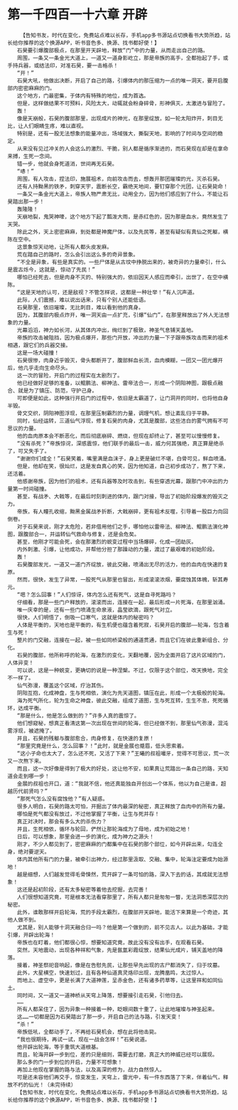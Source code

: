 # 第一千四百一十六章 开辟
        【告知书友，时代在变化，免费站点难以长存，手机app多书源站点切换看书大势所趋，站长给你推荐的这个换源APP，听书音色多、换源、找书都好使！】
       石昊要引爆腹部极点，在那里开天辟地，释放“门”中的力量，从而走出自己的路。
       周围，一条又一条金光大道上，一道又一道身影屹立，那是帝族的高手，全都抬起了手，或手持兵器，或结法印，对准石昊，要一击格杀！
       “开！”
       石昊大吼，他做出决断，开启了自己的路，引爆体内的那压缩为一点的唯一洞天，要开启腹部内密密麻麻的门。
       这个地方，门最密集，于体内有特殊的地位，成为首选。
       但是，这样做结果不可预料，风险太大，动辄就会粉身碎骨，形神俱灭，太激进与冒险了。
       轰！
       像是天崩般，石昊的腹部那里，出现成片的神光，在那里绽放，如一轮太阳炸开，刺目无比，让人们眼睛生疼，难以直视。
       特别是，还有一股无法想象的能量冲出，场域强大，撕裂天地，影响的了时间与空间的稳定。
       从来没有见过冲关的人会这么的激烈、干脆，别人都是循序渐进的，而石昊现在却是在拿命来搏，生死一念间。
       错一步，他就会身死道消，世间再无石昊。
       “哧！”
       周围，有人攻击，捏法印，施展祖术，向前攻击而去，想轰开那团璀璨的光，灭杀石昊。
       还有人持黝黑的铁矛，刺穿天宇，震断长空，霸绝天地间，要钉穿那个光团，让石昊毙命！
       一条又一条金光大道上，帝族人物严肃无比，动用全力，因为他们感应到了什么，不能让石昊踏出那一步！
       轰隆隆！
       天崩地裂，鬼哭神嚎，这个地方下起了瓢泼大雨，是赤红色的，因为那是血水，竟然发生了天哭。
       除此之外，天上密密麻麻，到处都是神魔尸体，以及先民等，甚至有疑似有真仙之死躯，横陈在空中。
       这景象惊天动地，让所有人都头皮发麻。
       荒在踏自己的路时，怎么会引出这么多的奇异景象。
       “不全是异象，有些是真实的。一些尸体是从古坟中挣脱出来的，被奇异的力量牵引，什么是震古烁今，这就是，惊动了先民！”
       哪怕已经死去，但是肉身不灭的、特别强大的，依旧因天人感应而牵引，出世了，在空中横陈。
       “这是天地的认可，还是敌视？不管怎样说，这都是一种壮举！”有人沉声道。
       此际，人们震撼，难以说出话来，只有个别人还能低语。
       石昊那里，依旧璀璨，无比刺目，难以看到他的真身。
       因为，其腹部内极点炸开，唯一洞天由一点扩充，引爆“仙门”，在那里释放出了外人无法想象的力量。
       光幕滔滔，神力如长河，从其体内冲出，绚烂到了极致，神圣气息铺天盖地。
       帝族的攻击被阻挡，因为极点爆开，那些门开放，冲出的力量一下子跟帝族攻击而来的祖术相遇，跟它们的兵器交接。
       这是一场大碰撞！
       石昊很惨，肉身近乎毁灭，骨头都断开了，腹部鲜血长流，血肉模糊，一团又一团光爆开后，他几乎走向生命尽头。
       这一次的冒险，开启门的过程实在太剧烈了。
       他已经做好足够的准备，以鲲鹏法、柳神法、雷帝法合一，形成一个阴阳神图，跟极点融合、就是为了镇压、防范，守护己身。
       可即便是如此，这种强行开启门的过程中，依旧是太霸道了，让门洞开的同时，也将他自身半毁。
       骨文交织，阴阳神图浮现，在那里压制霸烈的力量，调理气机，想让紊乱归于平静。
       同时，仙经运转，三道仙气浮现，修复石昊的肉身，尤其是腹部，这些洁白的雾气拥有不可思议的力量。
       他的血肉原本会不断恶化，而后彻底崩碎、燃烧，但现在却终止了，甚至可以慢慢修复。
       “没有杀死？”帝族惊诧，深感震惊，他们联手的最后一击，威力何其强绝，真正算是绝杀了，可又失手了。
       “谢谢你们成全！”石昊笑着，嘴里满是血沫子，身上更是破烂不堪，白骨可见，鲜血喷涌。
       但是，他却在笑，很灿烂，这是发自真心的笑，因为他知道，自己初步成功了，熬了下来，还活着。
       他感谢帝族，因为他们的祖术，还有兵器等及时攻击到，有些穿透光幕，跟那门中冲出的力量第一时间碰撞。
       甚至，有战矛、大戟等，在最后时刻刺进的体内，跟门对接，导出了初始阶段爆发的毁灭之力。
       帝族，有人瞳孔收缩，黝黑金属战矛折断，大戟崩碎，更有祖术反噬，引导着一股巨力向回倒卷。
       对于石昊来说，刚才太危险，若非借用他们之手，哪怕他以雷帝法、柳神法、鲲鹏法演化神图，跟腹部合一，并运转仙气救命与修复，还是会危矣。
       甚至，他刚才可能会死，会在那激烈的蜕变过程中当场爆碎，化成一团劫灰。
       内外刺激、引爆，让他成功，并帮他分担了那躁动的力量，渡过了最艰难的初始阶段。
       轰！
       石昊腹部发光，一道又一道门齐绽放，彼此交融，喷涌出无尽的活力，他的血肉在快速的复原。
       然而，很快，发生了异常，一股死气从那里也冒出，形成滚滚浓烟，要腐蚀其体魄，斩其寿元。
       “嗯？怎么回事！”人们惊讶，体内怎么还有死气，这是自寻死路吗？
       仔细看，那是一些门户释放的，滚滚而出，连接在一起，最后形成一片死海，在那里汹涌。
       唯一庆幸的是，还有一些门喷涌生命泉液，晶莹欲滴，跟死气对立。
       很快，人们明悟了，倒吸一口寒气，这就是体内的秘密吗？
       人体是平衡的，天地也是平衡的，有生机便也蕴含着死寂，石昊开启的腹部——轮海，包含着生与死！
       整片的门交融，连接在一起，被一些如同桥梁般的通道贯通，而且它们在彼此重新组合、分化。
       石昊的腹部，他所称呼的轮海，在激烈的变化，天翻地覆，因为全面开启了这片区域的门，人体异变！
       可以说，这是一种蜕变，更确切的说是一种涅槃。不过，仅限于这个部位，改天换地，完全不一样了。
       仙气弥漫，覆盖这个区域，疗治其伤。
       阴阳互抱，化成神盘，生与死相依，演化为先天道图，镇压在此，形成一个太极般的轮海。
       海为死气所化，轮为生命之神盘，彼此交融，组成了道图，生与死互转，生生不息，死死循环，达成平衡。
       “那是什么，他是怎么做到的？”许多人真的震惊了。
       他们想窥秘，想真正看清这第一次出现在世间的轮海，但已经做不到，那里仙气弥漫，混沌雾浮现，被遮掩了。
       并且，石昊的残躯与腹部愈合，肉身修复，在快速的复原！
       “那里究竟是什么，怎么回事？！”此时，就是金展也蹙眉，低头思索着。
       “这小子命也太大了，怎么还不死，又活了下来？”王曦的叔祖嘬牙，觉得不可思议，荒一次又一次熬下来。
       而且，这一次好像是得到了极大的好处，这让他不安，如果真让荒踏出一条自己的路，天知道会走到哪一步！
       金展的叔祖也开口，道：“我就不信，他还真能独自开创出一个体系，他以为自己是谁，超越历代前贤吗？”
       “那死气怎么没有腐蚀他？”有人疑惑。
       很多人明白，石昊的路太可怕，开掘出了体内最深的秘密，真正释放了血肉中的所有力量。
       哪怕是死气都没有放过，不过他掌握了平衡，让生与死并存！
       真正对决时，那会有多么大的杀伤力？
       并且，生死相依，循环与轮回，俨然让那轮海成为了母地，成为初始之地！
       日后，可以想象，那里会进一步的演化，成为神力之源头！
       刚才，不少人都见到了，密密麻麻的门都集中在石昊的那个部位，如今开辟出来，勾连全身，绝对要逆天。
       体内其他所有门的力量，被牵引出神力，经过那里汲取、交融、集中，轮海注定要成为始源地！
       越是细想，人们越发觉得毛骨悚然，荒开辟了一条可怕的路，深入下去的话，其成就无法想象！
       这还是起初阶段，还有太多秘密等着他去挖掘，去完善！
       人们很想知道究竟，可是根本无法看穿那里了，所有人都只是匆匆一瞥，无法洞悉深层次的秘密。
       此外，谁敢那样开启轮海，荒的手段太霸烈，在腹部开天辟地，能活下来算是一个奇迹，其他人做不到。
       尤其是，别人能够十洞天融合归一吗？他是第一个做到的，前不见古人。以此为基础，才能引爆，开辟出轮海！
       帝族也在盯着，他们都很心惊，想要知道究竟，故此没有没有出手，在观看石昊。
       突然，天地震动，出现各种祥和气象，先是氤氲彩霞绽放，结果仙光成片，铺天盖地的降落。
       接着，神圣祭祀音响起，像是在告慰先民，让那些早先出现的古尸都消失了，归于坟墓。
       此外，大星横空，快速划过，且有各种仙道真灵烙印出现，龙腾凰鸣，太过惊人。
       而地上、虚空中，更是长满了大道神莲，呈赤金色，还有诸多药草等，让这里祥和如同仙土。
       同时间，又一道又一道神桥从天穹上降落，想要接引走石昊，引他归去。
       ……
       所有人都呆住了，因为异象一种接着一种，眨眼间数十重了，让此地璀璨与神圣起来。
       这……一切都是因为石昊踏出了那一步，开启自己的法与路，引发天变！
       “杀！”
       帝族低吼，全都动手了，不再给石昊机会，想在此将他击毙。
       “我也很期待，再试一试，现在一战会怎样！”石昊说道。
       他开辟出轮海，等于重筑大道根基。
       而且，轮海开辟一步到位，差的只是细则，需要去打磨，真正大的神威已经可以展现。
       那么多的门一步到位的开启，力量不可想象！
       再加上他现在掌握的路与法，以及高深的修为，战力自然惊人。
       可是还未容他们再交手，惊变发生，天穹上，雷光中，有一件东西落了下来，伴着仙气，释放不朽的仙光！（未完待续）
       【告知书友，时代在变化，免费站点难以长存，手机app多书源站点切换看书大势所趋，站长给你推荐的这个换源APP，听书音色多、换源、找书都好使！】